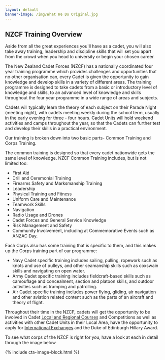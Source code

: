 ```yaml
---
layout: default
banner-image: /img/What We Do Original.jpg
---
```


## NZCF Training Overview

<p class="lead">Aside from all the great experiences you'll have as a cadet, you will also take away training, leadership and discipline skills that will set you apart from the crowd when you head to university or begin your chosen career.</p>

The New Zealand Cadet Forces (NZCF) has a nationally coordinated four year training programme which provides challenges and opportunities that no other organisation can, every Cadet is given the opportunity to gain knowledge and develop skills in a variety of different areas. The training programme is designed to take cadets from a basic or introductory level of knowledge and skills, to an advanced level of knowledge and skills throughout the four year programme in a wide range of areas and subjects. 

Cadets will typically learn the theory of each subject on their Parade Night (meeting night), with cadets meeting weekly during the school term, usually in the early evening for three - four hours. Cadet Units will hold weekend activities and camps throughout the year, so that the Cadets can further test and develop their skills in a practical environment. 

Our training is broken down into two basic parts- Common Training and Corps Training. 

The common training is designed so that every cadet nationwide gets the same level of knowledge. NZCF Common Training includes, but is not limited too:

* First Aid
* Drill and Ceremonial Training
* Firearms Safety and Marksmanship Training 
* Leadership
* Physical Training and Fitness
* Uniform Care and Maintenance
* Teamwork Skills
* Navigation
* Radio Usage and Drones
* Cadet Forces and General Service Knowledge
* Risk Management and Safety
* Community Involvement, including at Commemorative Events such as ANZAC Day. 

Each Corps also has some training that is specific to them, and this makes up the Corps training part of our programme: 
* Navy Cadet specific training includes sailing, pulling, ropework such as knots and use of pulleys, and other seamanship skills such as coxswain skills and navigating on open water.
* Army Cadet specific training includes fieldcraft-based skills such as camouflage and concealment, section and platoon skills, and outdoor activities such as tramping and patrolling. 
* Air Cadet specific training includes power flying, gliding, air navigation and other aviation related content such as the parts of an aircraft and theory of flight. 


Throughout their time in the NZCF, cadets will get the opportunity to be involved in Cadet [Local and Regional Courses](cadetcourses.html) and Competitions as well as activities with other Cadet Units in their Local Area, have the opportunity to apply for [International Exchanges](overseas.html) and the Duke of Edinburgh Hillary Award.

To see what corps of the NZCF is right for you, have a look at each in detail through the image below 

{% include cta-image-block.html %}
